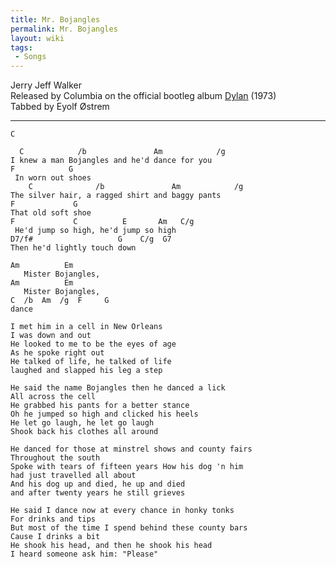 ```yaml
---
title: Mr. Bojangles
permalink: Mr. Bojangles
layout: wiki
tags:
 - Songs
---
```


Jerry Jeff Walker  
Released by Columbia on the official bootleg album
[Dylan](Dylan) (1973)  
Tabbed by Eyolf Østrem

* * * * *

    C

      C            /b               Am            /g
    I knew a man Bojangles and he'd dance for you
    F            G
     In worn out shoes
        C              /b               Am            /g
    The silver hair, a ragged shirt and baggy pants
    F             G
    That old soft shoe
    F             C          E       Am   C/g
     He'd jump so high, he'd jump so high
    D7/f#                   G    C/g  G7
    Then he'd lightly touch down

    Am          Em
       Mister Bojangles,
    Am          Em
       Mister Bojangles,
    C  /b  Am  /g  F     G
    dance

    I met him in a cell in New Orleans
    I was down and out
    He looked to me to be the eyes of age
    As he spoke right out
    He talked of life, he talked of life
    laughed and slapped his leg a step

    He said the name Bojangles then he danced a lick
    All across the cell
    He grabbed his pants for a better stance
    Oh he jumped so high and clicked his heels
    He let go laugh, he let go laugh
    Shook back his clothes all around

    He danced for those at minstrel shows and county fairs
    Throughout the south
    Spoke with tears of fifteen years How his dog 'n him
    had just travelled all about
    And his dog up and died, he up and died
    and after twenty years he still grieves

    He said I dance now at every chance in honky tonks
    For drinks and tips
    But most of the time I spend behind these county bars
    Cause I drinks a bit
    He shook his head, and then he shook his head
    I heard someone ask him: "Please"
